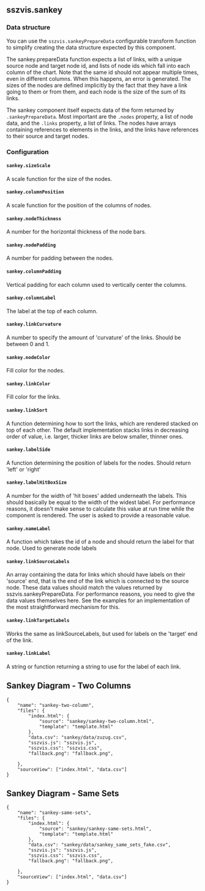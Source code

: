 ## sszvis.sankey

### Data structure

You can use the `sszvis.sankeyPrepareData` configurable transform function to simplify creating the data structure expected by this component.

The sankey.prepareData function expects a list of links, with a unique source node and target node id, and lists of node ids which fall into each column of the chart. Note that the same id should not appear multiple times, even in different columns. When this happens, an error is generated. The sizes of the nodes are defined implicitly by the fact that they have a link going to them or from them, and each node is the size of the sum of its links.

The sankey component itself expects data of the form returned by `.sankeyPrepareData`. Most important are the `.nodes` property, a list of node data, and the `.links` property, a list of links. The nodes have arrays containing references to elements in the links, and the links have references to their source and target nodes.

### Configuration

#### `sankey.sizeScale`

A scale function for the size of the nodes.

#### `sankey.columnPosition`

A scale function for the position of the columns of nodes.

#### `sankey.nodeThickness`

A number for the horizontal thickness of the node bars.

#### `sankey.nodePadding`

A number for padding between the nodes.

#### `sankey.columnPadding`

Vertical padding for each column used to vertically center the columns.

#### `sankey.columnLabel`

The label at the top of each column.

#### `sankey.linkCurvature`

A number to specify the amount of 'curvature' of the links. Should be between 0 and 1.

#### `sankey.nodeColor`

Fill color for the nodes.

#### `sankey.linkColor`

Fill color for the links.

#### `sankey.linkSort`

A function determining how to sort the links, which are rendered stacked on top of each other. The default implementation stacks links in decreasing order of value, i.e. larger, thicker links are below smaller, thinner ones.

#### `sankey.labelSide`

A function determining the position of labels for the nodes. Should return 'left' or 'right'

#### `sankey.labelHitBoxSize`

A number for the width of 'hit boxes' added underneath the labels. This should basically be equal to the width of the widest label. For performance reasons, it doesn't make sense to calculate this value at run time while the component is rendered. The user is asked to provide a reasonable value.

#### `sankey.nameLabel`

A function which takes the id of a node and should return the label for that node. Used to generate node labels

#### `sankey.linkSourceLabels`

An array containing the data for links which should have labels on their 'source' end, that is the end of the link which is connected to the source node. These data values should match the values returned by sszvis.sankeyPrepareData. For performance reasons, you need to give the data values themselves here. See the examples for an implementation of the most straightforward mechanism for this.

#### `sankey.linkTargetLabels`

Works the same as linkSourceLabels, but used for labels on the 'target' end of the link.

#### `sankey.linkLabel`

A string or function returning a string to use for the label of each link.

## Sankey Diagram - Two Columns

```project
{
    "name": "sankey-two-column",
    "files": {
        "index.html": {
            "source": "sankey/sankey-two-column.html",
            "template": "template.html"
        },
        "data.csv": "sankey/data/zuzug.csv",
        "sszvis.js": "sszvis.js",
        "sszvis.css": "sszvis.css",
        "fallback.png": "fallback.png",

    },
    "sourceView": ["index.html", "data.csv"]
}
```

## Sankey Diagram - Same Sets

```project
{
    "name": "sankey-same-sets",
    "files": {
        "index.html": {
            "source": "sankey/sankey-same-sets.html",
            "template": "template.html"
        },
        "data.csv": "sankey/data/sankey_same_sets_fake.csv",
        "sszvis.js": "sszvis.js",
        "sszvis.css": "sszvis.css",
        "fallback.png": "fallback.png",

    },
    "sourceView": ["index.html", "data.csv"]
}
```
